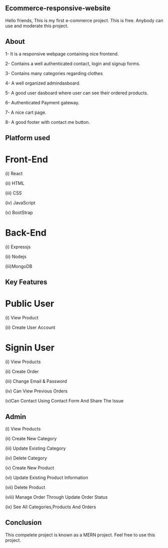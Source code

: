 ## Ecommerce-responsive-website

Hello friends, This is my first e-commerce project. This is free. Anybody can use and moderate this project.

## About

1- It is a responsive webpage containing nice frontend.

2- Contains a well authenticated contact, login and signup forms.

3- Contains many categories regarding clothes

4- A well organized admindasboard.

5- A good user dasboard where user can see their ordered products.

6- Authenticated Payment gateway.

7- A nice cart page.

8- A good footer with contact me button.

## Platform used

# Front-End

(i) React

(ii) HTML

(iii) CSS

(iv) JavaScript

(v) BootStrap

# Back-End

(i) Expressjs

(ii) Nodejs

(iii)MongoDB

## Key Features

# Public User

(i) View Product

(ii) Create User Account

# Signin User

(i) View Products

(ii) Create Order

(iii) Change Email & Password

(iv) Can View Previous Orders

(v)Can Contact Using Contact Form And Share The Issue

## Admin

(i) View Products

(ii) Create New Category

(iii) Update Existing Category

(iv) Delete Category

(v) Create New Product

(vi) Update Existing Product Information

(vii) Delete Product

(viii) Manage Order Through Update Order Status

(ix) See All Categories,Products And Orders

## Conclusion

This compelete project is known as a MERN project. Feel free to use this project.
